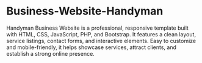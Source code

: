 # Business-Website-Handyman
Handyman Business Website is a professional, responsive template built with HTML, CSS, JavaScript, PHP, and Bootstrap.  It features a clean layout, service listings, contact forms, and interactive elements. Easy to customize and mobile-friendly, it helps showcase services, attract clients, and establish a strong online presence.

